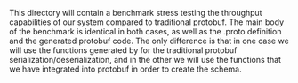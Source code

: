 This directory will contain a benchmark stress testing the throughput capabilities of our system compared to traditional protobuf.
The main body of the benchmark is identical in both cases, as well as the .proto definition and the generated protobuf code. The only difference is that in one case we will use the functions generated by for the traditional protobuf serialization/deserialization, and in the other we will use the functions that we have integrated into protobuf in order to create the schema.